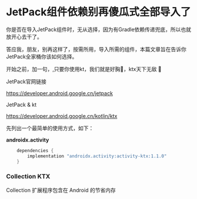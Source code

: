 # JetPack组件依赖别再傻瓜式全部导入了

你是否在导入JetPack组件时，无从选择，因为有Gradle依赖传递兜底，所以也就放开心去干了。

答应我，朋友，别再这样了，按需所用，导入所需的组件，本篇文章旨在告诉你 JetPack全家桶你该如何选择。



开始之前，加一句，,只要你使用kt，我们就是好胸🐔，ktx天下无敌 👏





JetPack官网链接

https://developer.android.google.cn/jetpack

JetPack & kt

https://developer.android.google.cn/kotlin/ktx



先列出一个最简单的使用方式，如下：

**androidx.activity**

```groovy
    dependencies {
        implementation "androidx.activity:activity-ktx:1.1.0"
    }
```





### Collection KTX

Collection 扩展程序包含在 Android 的节省内存